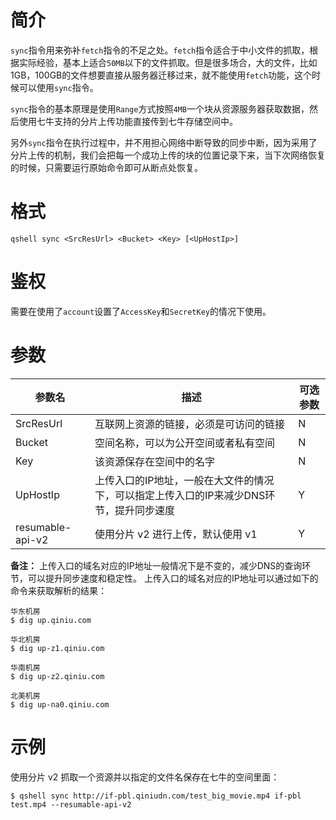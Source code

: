 # 简介

`sync`指令用来弥补`fetch`指令的不足之处。`fetch`指令适合于中小文件的抓取，根据实际经验，基本上适合`50MB`以下的文件抓取。但是很多场合，大的文件，比如1GB，100GB的文件想要直接从服务器迁移过来，就不能使用`fetch`功能，这个时候可以使用`sync`指令。

`sync`指令的基本原理是使用`Range`方式按照`4MB`一个块从资源服务器获取数据，然后使用七牛支持的分片上传功能直接传到七牛存储空间中。

另外`sync`指令在执行过程中，并不用担心网络中断导致的同步中断，因为采用了分片上传的机制，我们会把每一个成功上传的块的位置记录下来，当下次网络恢复的时候，只需要运行原始命令即可从断点处恢复。

# 格式

```
qshell sync <SrcResUrl> <Bucket> <Key> [<UpHostIp>]
```

# 鉴权

需要在使用了`account`设置了`AccessKey`和`SecretKey`的情况下使用。

# 参数

|参数名|描述|可选参数|
|-----|-----|------|
|SrcResUrl|互联网上资源的链接，必须是可访问的链接|N|
|Bucket|空间名称，可以为公开空间或者私有空间|N|
|Key|该资源保存在空间中的名字|N|
|UpHostIp|上传入口的IP地址，一般在大文件的情况下，可以指定上传入口的IP来减少DNS环节，提升同步速度|Y|
|resumable-api-v2|使用分片 v2 进行上传，默认使用 v1|Y|


**备注：**
上传入口的域名对应的IP地址一般情况下是不变的，减少DNS的查询环节，可以提升同步速度和稳定性。
上传入口的域名对应的IP地址可以通过如下的命令来获取解析的结果：

```
华东机房
$ dig up.qiniu.com

华北机房
$ dig up-z1.qiniu.com

华南机房
$ dig up-z2.qiniu.com

北美机房
$ dig up-na0.qiniu.com
```

# 示例

使用分片 v2 抓取一个资源并以指定的文件名保存在七牛的空间里面：

```
$ qshell sync http://if-pbl.qiniudn.com/test_big_movie.mp4 if-pbl test.mp4 --resumable-api-v2

```
